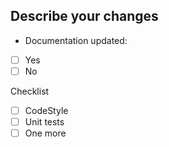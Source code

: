 ## Describe your changes

* Documentation updated:
- [ ] Yes
- [ ] No

Checklist

- [ ] CodeStyle
- [ ] Unit tests
- [ ] One more
